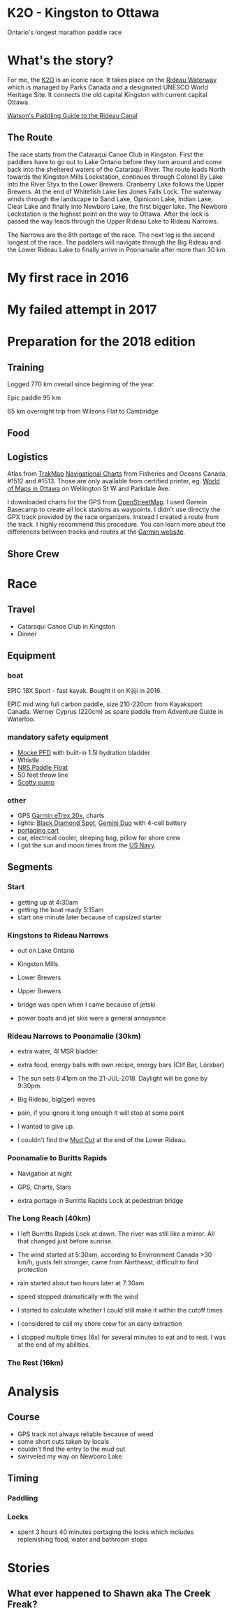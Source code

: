 # K2O - Kingston to Ottawa

Ontario's longest marathon paddle race

# What's the story?

For me, the [K2O](http://kingston2ottawa.ca) is an iconic race. It takes place on the [Rideau Waterway](https://en.wikipedia.org/wiki/Rideau_Canal) which is managed by Parks Canada and a designated UNESCO World Heritage Site. It connects the old capital Kingston with current capital Ottawa.

[Watson's Paddling Guide to the Rideau Canal](http://www.rideau-info.com/canal/paddling/guides.html)

## The Route

The race starts from the Cataraqui Canoe Club in Kingston. First the paddlers have to go out to Lake Ontario before they turn around and come back into the sheltered waters of the Cataraqui River. The route leads North towards the Kingston Mills Lockstation, continues through Colonel By Lake into the River Styx to the Lower Brewers. Cranberry Lake follows the Upper Brewers. At the end of Whitefish Lake lies Jones Falls Lock. The waterway winds through the landscape to Sand Lake, Opinicon Lake, Indian Lake, Clear Lake and finally into Newboro Lake, the first bigger lake.
The Newboro Lockstation is the highest point on the way to Ottawa. After the lock is passed the way leads through the Upper Rideau Lake to Rideau Narrows.

The Narrows are the 8th portage of the race. The next leg is the second longest of the race. The paddlers will navigate through the Big Rideau and the Lower Rideau Lake to finally arrive in Poonamalie after more than 30 km.

# My first race in 2016

# My failed attempt in 2017

# Preparation for the 2018 edition

## Training

Logged 770 km overall since beginning of the year.

Epic paddle 95 km

65 km overnight trip from Wilsons Flat to Cambridge

## Food

## Logistics

Atlas from [TrakMap](https://www.trakmaps.com/en/products/printed/details/rideau-canal-kingston-ottawa-614/)
[Navigational Charts](http://www.charts.gc.ca/documents/charts-cartes/manitoba-index.pdf) from Fisheries and Oceans Canada, #1512 and #1513. Those are only available from certified printer, eg. [World of Maps in Ottawa](http://worldofmaps.com/) on Wellington St W and Parkdale Ave.

I downloaded charts for the GPS from [OpenStreetMap](http://garmin.openstreetmap.nl). I used Garmin Basecamp to create all lock stations as waypoints. I didn't use directly the GPX track provided by the race organizers. Instead I created a route from the track. I highly recommend this procedure. You can learn more about the differences between tracks and routes at the [Garmin website](https://support.garmin.com/en-US/?faq=v0rJAHy2hq3prHjRlxdRw5&searchType=noProduct).


## Shore Crew

# Race

## Travel

- Cataraqui Canoe Club in Kingston
- Dinner

## Equipment

### boat
EPIC 18X Sport - fast kayak. Bought it on Kijiji in 2016.

EPIC mid wing full carbon paddle, size 210-220cm from Kayaksport Canada. Werner Cyprus (220cm) as spare paddle from Adventure Guide in Waterloo.

### mandatory safety equipment
- [Mocke PFD](https://mockepaddling.com/product/mocke-racer-pfd/) with built-in 1.5l hydration bladder
- Whistle
- [NRS Paddle Float](https://www.nrs.com/product/1598/nrs-sea-kayak-paddle-float)
- 50 feet throw line
- [Scotty pump](https://www.mec.ca/en/product/4007-257/Pump-13-5%22-with-Float)

### other
- GPS [Garmin eTrex 20x](https://www.gpscity.ca/garmin-etrex-20x), charts
- lights: [Black Diamond Spot](https://www.blackdiamondequipment.com/en_CA/headlamps-and-lanterns/spot-BD620634_cfg.html), [Gemini Duo](https://gemini-lights.com/products/duo) with 4-cell battery
- [portaging cart](https://www.mec.ca/en/product/5032-082/Mini-Tuff-Tire-Wheels)
- car, electrical cooler, sleeping bag, pillow for shore crew
- I got the sun and moon times from the [US Navy](http://aa.usno.navy.mil/data/docs/RS_OneYear.php).


## Segments

### Start
- getting up at 4:30am
- getting the boat ready 5:15am
- start one minute later because of capsized starter

### Kingstons to Rideau Narrows

- out on Lake Ontario
- Kingston Mills
- Lower Brewers
- Upper Brewers

- bridge was open when I came because of jetski

- power boats and jet skis were a general annoyance

### Rideau Narrows to Poonamalie (30km)


- extra water, 4l MSR bladder
- extra food, energy balls with own recipe, energy bars (Clif Bar, Lörabar)
- The sun sets 8:41pm on the 21-JUL-2018. Daylight will be gone by 9:30pm.

- Big Rideau, big(ger) waves

- pain, if you ignore it long enough it will stop at some point

- I wanted to give up.

- I couldn't find the [Mud Cut](https://www.google.ca/maps/place/44%C2%B052'22.7%22N+76%C2%B005'39.6%22W/@44.872984,-76.096535,715m/data=!3m2!1e3!4b1!4m6!3m5!1s0x0:0x0!7e2!8m2!3d44.872984!4d-76.0943407) at the end of the Lower Rideau.

### Poonamalie to Buritts Rapids

- Navigation at night
- GPS, Charts, Stars

- extra portage in Burritts Rapids Lock at pedestrian bridge

### The Long Reach (40km)

- I left Burritts Rapids Lock at dawn. The river was still like a mirror. All that changed just before sunrise.
- The wind started at 5:30am, according to Environment Canada >30 km/h, gusts felt stronger, came from Northeast, difficult to find protection

- rain started about two hours later at 7:30am
- speed stopped dramatically with the wind
- I started to calculate whether I could still make it within the cutoff times
- I considered to call my shore crew for an early extraction
- I stopped multiple times (6x) for several minutes to eat and to rest. I was at the end of my abilities.

### The Rest (16km)

# Analysis

## Course

- GPS track not always reliable because of weed
- some short cuts taken by locals
- couldn't find the entry to the mud cut
- swirveled my way on Newboro Lake

## Timing

### Paddling

### Locks

- spent 3 hours 40 minutes portaging the locks which includes replenishing food, water and bathroom stops

# Stories

## What ever happened to Shawn aka The Creek Freak?
